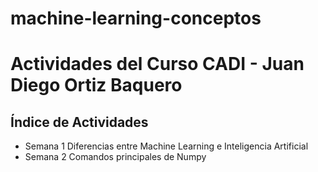 # machine-learning-conceptos
# Actividades del Curso CADI - Juan Diego Ortiz Baquero  

## Índice de Actividades
- Semana 1 Diferencias entre Machine Learning e Inteligencia Artificial
- Semana 2 Comandos principales de Numpy
